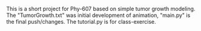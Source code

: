 This is a short project for Phy-607 based on simple tumor growth modeling. The "TumorGrowth.txt" was initial development of animation, "main.py" is the final push/changes. The tutorial.py is for class-exercise. 
